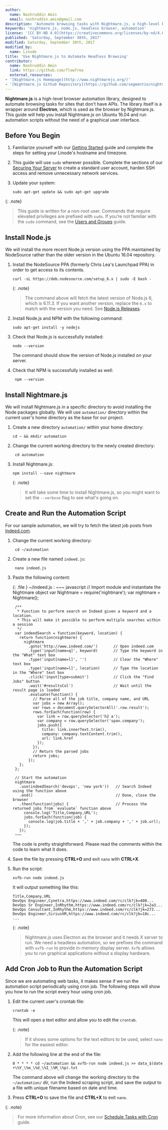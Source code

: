 ```yaml
---
author:
  name: Nashruddin Amin
  email: nashruddin.amin@gmail.com
description: 'Automate browsing tasks with Nightmare.js, a high-level browser automation library.'
keywords: 'nightmare.js, node.js, headless browser, automation'
license: '[CC BY-ND 4.0](https://creativecommons.org/licenses/by-nd/4.0)'
published: 'Saturday, September 30th, 2017'
modified: Saturday, September 30th, 2017
modified_by:
  name: Linode
title: 'Use Nightmare.js to Automate Headless Browsing'
contributor:
  name: Nashruddin Amin
  link: https://github.com/flowfree
  external_resources:
- '[Nightmare.js Homepage](http://www.nightmarejs.org/)'
- '[Nightmare.js Github Repository](https://github.com/segmentio/nightmare)'
---
```


**Nightmare.js** is a high-level browser automation library, designed to automate browsing tasks for sites that don't have APIs. The library itself is a wrapper around **Electron**, which is used as the browser by Nightmare.js. This guide will help you install Nightmare.js on Ubuntu 16.04 and run automation scripts without the need of a graphical user interface.


## Before You Begin

1.  Familiarize yourself with our [Getting Started](/docs/getting-started) guide and complete the steps for setting your Linode's hostname and timezone.

2.  This guide will use `sudo` wherever possible. Complete the sections of our [Securing Your Server](/docs/security/securing-your-server) to create a standard user account, harden SSH access and remove unnecessary network services. 

3.  Update your system:

        sudo apt-get update && sudo apt-get upgrade

{: .note}
>
> This guide is written for a non-root user. Commands that require elevated privileges are prefixed with `sudo`. If you’re not familiar with the `sudo` command, see the [Users and Groups](/docs/tools-reference/linux-users-and-groups) guide.


## Install Node.js 

We will install the more recent Node.js version using the PPA maintained by NodeSource rather than the older version in the Ubuntu 16.04 repository.

1.  Install the NodeSource PPA (formerly Chris Lea's Launchpad PPA) in order to get access to its contents.

        curl -sL https://deb.nodesource.com/setup_6.x | sudo -E bash -

    {: .note}
    >
    > The command above will fetch the latest version of Node.js 6, which is 6.11.3. If you want another version, replace the `6.x` to match with the version you need. See [Node.js Releases](https://nodejs.org/en/download/releases/).

2.  Install Node.js and NPM with the following command:

        sudo apt-get install -y nodejs

3.  Check that Node.js is successfully installed:

        node --version

    The command should show the version of Node.js installed on your server.

4. Check that NPM is successfully installed as well:

        npm --version


## Install Nightmare.js

We will install Nightmare.js in a specific directory to avoid installing the Node packages globally. We will use `automation/` directory within the current user's home directory as the base for our project.

1.  Create a new directory `automation/` within your home directory:

        cd ~ && mkdir automation

2. Change the current working directory to the newly created directory:

        cd automation

2.  Install Nightmare.js:

        npm install --save nightmare

    {: .note}
    >
    > It will take some time to install Nightmare.js, so you might want to set the `--verbose` flag to see what's going on.


## Create and Run the Automation Script

For our sample automation, we will try to fetch the latest job posts from [Indeed.com](http://indeed.com). 

1. Change the current working directory:

        cd ~/automation

2. Create a new file named `indeed.js`:

        nano indeed.js

3. Paste the following content:

    {: .file }
    ~/indeed.js
    :   ~~~ javascript
        // Import module and instantiate the Nightmare object
        var Nightmare = require('nightmare');
        var nightmare = Nightmare();

        /**
         * Function to perform search on Indeed given a keyword and a location.
         * This will make it possible to perform multiple searches within a session
         */
        var indeedSearch = function(keyword, location) {
          return function(nightmare) {
            nightmare
              .goto('http://www.indeed.com/')       // Open indeed.com
              .type('input[name=q]', keyword)       // Type the keyword in the "What" text box
              .type('input[name=l]', '')            // Clear the "Where" text box
              .type('input[name=l]', location)      // Type the location in the "Where" text box
              .click('input[type=submit')           // Click the "Find Jobs" button
              .wait('#resultsCol')                  // Wait until the result page is loaded
              .evaluate(function() {
                // Parse all of the job title, company name, and URL
                var jobs = new Array();
                var rows = document.querySelectorAll('.row.result');
                rows.forEach(function(row) {
                  var link = row.querySelector('h2 a');
                  var company = row.querySelector('span.company');
                  jobs.push({
                    title: link.innerText.trim(),
                    company: company.textContent.trim(),
                    url: link.href
                  });
                });
                // Return the parsed jobs
                return jobs;
              });
          };
        };

        // Start the automation
        nightmare
          .use(indeedSearch('devops', 'new york'))   // Search Indeed using the function above
          .end()                                     // Done, close the browser
          .then(function(jobs) {                     // Process the returned jobs from `evaluate` function above
            console.log('Title,Company,URL');
            jobs.forEach(function(job) {
              console.log(job.title + ',' + job.company + ',' + job.url);
            });
          });
        ~~~

    The code is pretty straightforward. Please read the comments within the code to learn what it does.

4.  Save the file by pressing **CTRL+O** and exit `nano` with **CTRL+X**.

5.  Run the script:

        xvfb-run node indeed.js

    It will output something like this:

        Title,Company,URL
        DevOps Engineer,Cynetra,https://www.indeed.com/rc/clk?jk=400...
        DevOps Sr Engineer,InRhythm,https://www.indeed.com/rc/clk?jk=2a3...
        DevOps Consultant,InRhythm,https://www.indeed.com/rc/clk?jk=273...
        DevOps Engineer,SiriusXM,https://www.indeed.com/rc/clk?jk=18c...
        ...

    {: .note}
    >
    > Nightmare.js uses Electron as the browser and it needs X server to run. We need a headless automation, so we prefixes the command with `xvfb-run` to provide in-memory display server. `Xvfb` allows you to run graphical applications without a display hardware.


## Add Cron Job to Run the Automation Script

Since we are automating web tasks, it makes sense if we run the automation script periodically using cron job. The following steps will show you how to run the script every hour using cron job.

1.  Edit the current user's crontab file:

        crontab -e

    This will open a text editor and allow you to edit the `crontab`.

    {: .note}
    >
    > If it shows some options for the text editors to be used, select `nano` for the easiest editor.

2.  Add the following line at the end of the file:

        0 * * * * cd ~/automation && xvfb-run node indeed.js >> data_$(date +\%Y_\%m_\%d_\%I_\%M_\%p).txt

    The command above will change the working directory to the `~/automation/` dir, run the Indeed scraping script, and save the output to a file with unique filename based on date and time.

3.  Press **CTRL+O** to save the file and **CTRL+X** to exit `nano`.

{: .note}
>
> For more information about Cron, see our [Schedule Tasks with Cron](/docs/tools-reference/tools/schedule-tasks-with-cron) guide.
